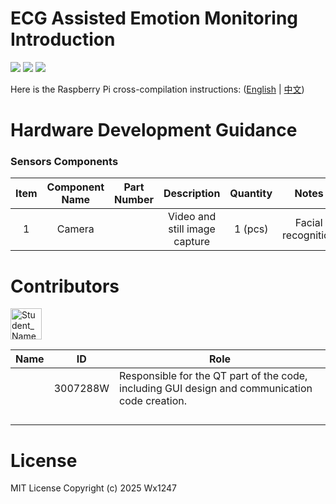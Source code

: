 
# ECG Assisted Emotion Monitoring Introduction

<div align="left">
    <div id="badges">
     <a href="GitHub License"><img src="https://img.shields.io/badge/license-MIT-blue.svg"/></a>
     <a href="https://github.com/Ww1247/ECG-Assisted-Emotion-Monitoring"><img src="https://img.shields.io/github/stars/Ww1247/ECG-Assisted-Emotion-Monitoring.svg?style=social&label=Star"/></a>
     <a href="https://github.com/Ww1247/ECG-Assisted-Emotion-Monitoring"><img src="https://img.shields.io/github/forks/Ww1247/ECG-Assisted-Emotion-Monitoring?style=social&label=Fork"/></a>
    </div> 
</div>

Here is the Raspberry Pi cross-compilation instructions: ([English](https://github.com/Ww1247/ECG-Assisted-Emotion-Monitoring/wiki/ECG-Assisted-Emotion-Monitoring%E2%80%90en) | [中文](https://github.com/Ww1247/ECG-Assisted-Emotion-Monitoring/wiki/ECG-Assisted-Emotion-Monitoring%E2%80%90zh))

# Hardware Development Guidance

### Sensors Components
| Item | Component Name | Part Number | Description                                 | Quantity |  Notes              | Datasheet |
|:----:|:--------------:|:-----------:|:-------------------------------------------:|:--------:|:-------------------:|:---------:|
|  1   | Camera         |             | Video and still image capture               | 1 (pcs)  | Facial recognition  |           |


# Contributors

<!---
npx contributor-faces --exclude "*bot*" --limit 70 --repo "https://github.com/amplication/amplication"

change the height and width for each of the contributors from 80 to 50.
--->

[//]: contributor-faces

<a href="https://github.com/Ww1247"><img src="https://avatars.githubusercontent.com/u/199613138?v=4" title="Student_Name" width="50" height="50"></a>

[//]: contributor-faces

| Name         | ID       | Role                                                                                                                              |
| ------------ |:--------:| --------------------------------------------------------------------------------------------------------------------------------- |
|              | 3007288W | Responsible for the QT part of the code, including GUI design and communication code creation.                                    |
|              |          |                                                                                                                                   |
|              |          |                                                                                                                                   |
|              |          |                                                                                                                                   |
|              |          |                                                                                                                                   |

# License
MIT License Copyright (c) 2025 Wx1247
